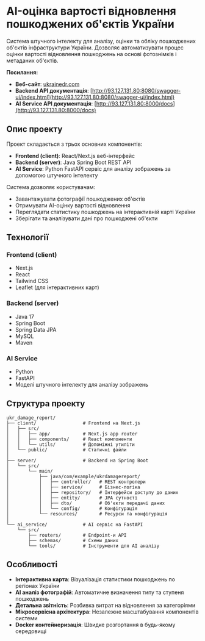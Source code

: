 # AI-оцінка вартості відновлення пошкоджених об'єктів України

Система штучного інтелекту для аналізу, оцінки та обліку пошкоджених об'єктів інфраструктури України. Дозволяє автоматизувати процес оцінки вартості відновлення пошкоджень на основі фотознімків і метаданих об'єктів.

**Посилання:**
- **Веб-сайт**: [ukrainedr.com](https://ukrainedr.com)
- **Backend API документація**: [http://93.127.131.80:8080/swagger-ui/index.html](http://93.127.131.80:8080/swagger-ui/index.html)
- **AI Service API документація**: [http://93.127.131.80:8000/docs](http://93.127.131.80:8000/docs)

## Опис проекту

Проект складається з трьох основних компонентів:
- **Frontend (client)**: React/Next.js веб-інтерфейс
- **Backend (server)**: Java Spring Boot REST API
- **AI Service**: Python FastAPI сервіс для аналізу зображень за допомогою штучного інтелекту

Система дозволяє користувачам:
- Завантажувати фотографії пошкоджених об'єктів
- Отримувати AI-оцінку вартості відновлення
- Переглядати статистику пошкоджень на інтерактивній карті України
- Зберігати та аналізувати дані про пошкоджені об'єкти

## Технології

### Frontend (client)
- Next.js
- React
- Tailwind CSS
- Leaflet (для інтерактивних карт)

### Backend (server)
- Java 17
- Spring Boot
- Spring Data JPA
- MySQL
- Maven

### AI Service
- Python
- FastAPI
- Моделі штучного інтелекту для аналізу зображень

## Структура проекту

```
ukr_damage_report/
├── client/                 # Frontend на Next.js
│   ├── src/
│   │   ├── app/            # Next.js app router
│   │   ├── components/     # React компоненти
│   │   └── utils/          # Допоміжні утиліти
│   └── public/             # Статичні файли
│
├── server/                 # Backend на Spring Boot
│   └── src/
│       └── main/
│           ├── java/com/example/ukrdamagereport/
│           │   ├── controller/   # REST контролери
│           │   ├── service/      # Бізнес-логіка
│           │   ├── repository/   # Інтерфейси доступу до даних
│           │   ├── entity/       # JPA сутності
│           │   ├── dto/          # Об'єкти передачі даних
│           │   └── config/       # Конфігурація
│           └── resources/        # Ресурси та конфігурація
│
└── ai_service/             # AI сервіс на FastAPI
    └── src/
        ├── routers/        # Endpoint-и API
        ├── schemas/        # Схеми даних
        └── tools/          # Інструменти для AI аналізу
```

## Особливості

- **Інтерактивна карта**: Візуалізація статистики пошкоджень по регіонах України
- **AI аналіз фотографій**: Автоматичне визначення типу та ступеня пошкоджень
- **Детальна звітність**: Розбивка витрат на відновлення за категоріями
- **Мікросервісна архітектура**: Незалежне масштабування компонентів системи
- **Docker контейнеризація**: Швидке розгортання в будь-якому середовищі

```